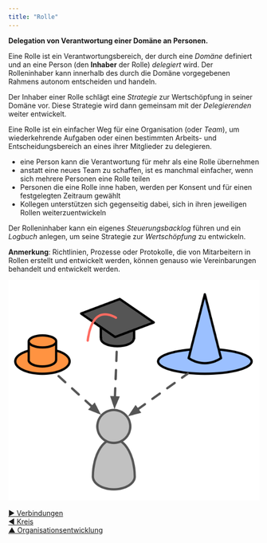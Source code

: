 ```yaml
---
title: "Rolle"
---
```



**Delegation von Verantwortung einer Domäne an Personen.**

Eine Rolle ist ein Verantwortungsbereich, der durch eine <dfn data-info="Domäne: Ein eigener Arbeits-, Einfluss-  und Entscheidungsbereich innerhalb einer Organisation.">Domäne</dfn> definiert und an eine Person (den **Inhaber** der Rolle) <dfn data-info="Delegation: Die Bevollmächtigung einer Partei (des Beauftragten) durch eine andere (die Delegierende), sich um eine Domäne zu kümmern (d.h. bestimmte Aufgaben zu erfüllen und/oder bestimmte Entscheidungen zu treffen). Die Gesamtverantwortung trägt weiterhin die Delegierende.">delegiert</dfn> wird. Der Rolleninhaber kann innerhalb des durch die Domäne vorgegebenen Rahmens autonom entscheiden und handeln.

Der Inhaber einer Rolle schlägt eine <dfn data-info="Strategie: Der generelle Ansatz, wie Mitarbeiter planen, in einer bestimmten Domäne Wert zu schöpfen.">Strategie</dfn> zur Wertschöpfung in seiner Domäne vor. Diese Strategie wird dann gemeinsam mit der <dfn data-info="Delegierende: Eine Person oder Gruppe, die die Verantwortung für eine Domäne an andere delegiert.">Delegierenden</dfn> weiter entwickelt.

Eine Rolle ist ein einfacher Weg für eine Organisation (oder <dfn data-info="Team: Eine Gruppe von Menschen, die zusammenarbeiten, um ein gemeinsames Ziel zu erreichen.">Team</dfn>), um wiederkehrende Aufgaben oder einen bestimmten Arbeits- und Entscheidungsbereich an eines ihrer Mitglieder zu delegieren.

- eine Person kann die Verantwortung für mehr als eine Rolle übernehmen
- anstatt eine neues Team zu schaffen, ist es manchmal einfacher, wenn sich mehrere Personen eine Rolle teilen
- Personen die eine Rolle inne haben, werden per Konsent und für einen festgelegten Zeitraum gewählt
- Kollegen unterstützen sich gegenseitig dabei, sich in ihren jeweiligen Rollen weiterzuentwickeln

Der Rolleninhaber kann ein eigenes <dfn data-info="Backlog: Eine Liste von (meist priorisierten) offenen Aufgaben (Leistungen), oder Treibern, die noch bearbeitet werden müssen.">Steuerungsbacklog</dfn> führen und ein <dfn data-info="Logbuch: Ein (digitales) System zur Speicherung aller für die Organisation relevanten Informationen.">Logbuch</dfn> anlegen, um seine Strategie zur <dfn data-info="Wert: Die Bedeutung oder der Nutzen von etwas in Bezug auf einen bestimmten Treiber. Auch: ein wichtiges Prinzip für das Verhalten einer Person, oder in einer Gruppe (meist im Plural verwendet, &quot;Werte&quot;, oder &quot;Unternehmenswerte&quot;).">Wertschöpfung</dfn> zu entwickeln.

**Anmerkung**: Richtlinien, Prozesse oder Protokolle, die von Mitarbeitern in Rollen erstellt und entwickelt werden, können genauso wie Vereinbarungen behandelt und entwickelt werden.

![eine Person kann die Verantwortung für mehr als eine Rolle übernehmen](img/illustrations/roles.png)

[&#9654; Verbindungen](linking.html)<br/>[&#9664; Kreis](circle.html)<br/>[&#9650; Organisationsentwicklung](building-organizations.html)

